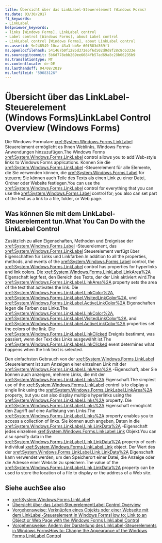 ```yaml
---
title: Übersicht über das LinkLabel-Steuerelement (Windows Forms)
ms.date: 03/30/2017
f1_keywords:
- LinkLabel
helpviewer_keywords:
- links [Windows Forms], LinkLabel control
- Label control [Windows Forms], about Label control
- LinkLabel control [Windows Forms], about LinkLabel control
ms.assetid: 9e248549-10ca-43a3-bb5e-60f583d369f1
ms.openlocfilehash: 541467b0f1285d372e5f6d502d9d8f28c8c6333e
ms.sourcegitcommit: 5b6d778ebb269ee6684fb57ad69a8c28b06235b9
ms.translationtype: MT
ms.contentlocale: de-DE
ms.lasthandoff: 04/08/2019
ms.locfileid: "59083126"
---
```

# <a name="linklabel-control-overview-windows-forms"></a><span data-ttu-id="b8239-102">Übersicht über das LinkLabel-Steuerelement (Windows Forms)</span><span class="sxs-lookup"><span data-stu-id="b8239-102">LinkLabel Control Overview (Windows Forms)</span></span>
<span data-ttu-id="b8239-103">Die Windows-Formulare <xref:System.Windows.Forms.LinkLabel> Steuerelement ermöglicht es Ihnen Weblinks, Windows Forms-Anwendungen hinzuzufügen.</span><span class="sxs-lookup"><span data-stu-id="b8239-103">The Windows Forms <xref:System.Windows.Forms.LinkLabel> control allows you to add Web-style links to Windows Forms applications.</span></span> <span data-ttu-id="b8239-104">Können Sie die <xref:System.Windows.Forms.LinkLabel> -Steuerelement für alle Elemente, die Sie verwenden können, die <xref:System.Windows.Forms.Label> für steuern; Sie können auch Teile des Texts als einen Link zu einer Datei, Ordner oder Website festlegen.</span><span class="sxs-lookup"><span data-stu-id="b8239-104">You can use the <xref:System.Windows.Forms.LinkLabel> control for everything that you can use the <xref:System.Windows.Forms.Label> control for; you also can set part of the text as a link to a file, folder, or Web page.</span></span>  
  
## <a name="what-you-can-do-with-the-linklabel-control"></a><span data-ttu-id="b8239-105">Was können Sie mit dem LinkLabel-Steuerelement tun.</span><span class="sxs-lookup"><span data-stu-id="b8239-105">What You Can Do with the LinkLabel Control</span></span>  
 <span data-ttu-id="b8239-106">Zusätzlich zu allen Eigenschaften, Methoden und Ereignisse der <xref:System.Windows.Forms.Label> -Steuerelement, das <xref:System.Windows.Forms.LinkLabel> Steuerelement verfügt über Eigenschaften für Links und Linkfarben.</span><span class="sxs-lookup"><span data-stu-id="b8239-106">In addition to all the properties, methods, and events of the <xref:System.Windows.Forms.Label> control, the <xref:System.Windows.Forms.LinkLabel> control has properties for hyperlinks and link colors.</span></span> <span data-ttu-id="b8239-107">Die <xref:System.Windows.Forms.LinkLabel.LinkArea%2A> Eigenschaft legt fest, den Bereich des Texts, der der Link aktiviert wird.</span><span class="sxs-lookup"><span data-stu-id="b8239-107">The <xref:System.Windows.Forms.LinkLabel.LinkArea%2A> property sets the area of the text that activates the link.</span></span> <span data-ttu-id="b8239-108">Die <xref:System.Windows.Forms.LinkLabel.LinkColor%2A>, <xref:System.Windows.Forms.LinkLabel.VisitedLinkColor%2A>, und <xref:System.Windows.Forms.LinkLabel.ActiveLinkColor%2A> Eigenschaften legen die Farben des Links.</span><span class="sxs-lookup"><span data-stu-id="b8239-108">The <xref:System.Windows.Forms.LinkLabel.LinkColor%2A>, <xref:System.Windows.Forms.LinkLabel.VisitedLinkColor%2A>, and <xref:System.Windows.Forms.LinkLabel.ActiveLinkColor%2A> properties set the colors of the link.</span></span> <span data-ttu-id="b8239-109">Die <xref:System.Windows.Forms.LinkLabel.LinkClicked> Ereignis bestimmt, was passiert, wenn der Text des Links ausgewählt ist.</span><span class="sxs-lookup"><span data-stu-id="b8239-109">The <xref:System.Windows.Forms.LinkLabel.LinkClicked> event determines what happens when the link text is selected.</span></span>  
  
 <span data-ttu-id="b8239-110">Den einfachsten Gebrauch von der <xref:System.Windows.Forms.LinkLabel> Steuerelement ist zum Anzeigen einer einzelnen Link mit der <xref:System.Windows.Forms.LinkLabel.LinkArea%2A> -Eigenschaft, aber Sie können auch anzeigen, mehrere Links, die mit der <xref:System.Windows.Forms.LinkLabel.Links%2A> Eigenschaft.</span><span class="sxs-lookup"><span data-stu-id="b8239-110">The simplest use of the <xref:System.Windows.Forms.LinkLabel> control is to display a single link using the <xref:System.Windows.Forms.LinkLabel.LinkArea%2A> property, but you can also display multiple hyperlinks using the <xref:System.Windows.Forms.LinkLabel.Links%2A> property.</span></span> <span data-ttu-id="b8239-111">Die <xref:System.Windows.Forms.LinkLabel.Links%2A> Eigenschaft ermöglicht den Zugriff auf eine Auflistung von Links.</span><span class="sxs-lookup"><span data-stu-id="b8239-111">The <xref:System.Windows.Forms.LinkLabel.Links%2A> property enables you to access a collection of links.</span></span> <span data-ttu-id="b8239-112">Sie können auch angeben, Daten in die <xref:System.Windows.Forms.LinkLabel.Link.LinkData%2A> -Eigenschaft jedes einzelnen <xref:System.Windows.Forms.LinkLabel.Link> Objekt.</span><span class="sxs-lookup"><span data-stu-id="b8239-112">You can also specify data in the <xref:System.Windows.Forms.LinkLabel.Link.LinkData%2A> property of each individual <xref:System.Windows.Forms.LinkLabel.Link> object.</span></span> <span data-ttu-id="b8239-113">Der Wert des der <xref:System.Windows.Forms.LinkLabel.Link.LinkData%2A> Eigenschaft kann verwendet werden, um den Speicherort einer Datei, die Anzeige oder die Adresse einer Website zu speichern.</span><span class="sxs-lookup"><span data-stu-id="b8239-113">The value of the <xref:System.Windows.Forms.LinkLabel.Link.LinkData%2A> property can be used to store the location of a file to display or the address of a Web site.</span></span>  
  
## <a name="see-also"></a><span data-ttu-id="b8239-114">Siehe auch</span><span class="sxs-lookup"><span data-stu-id="b8239-114">See also</span></span>

- <xref:System.Windows.Forms.LinkLabel>
- [<span data-ttu-id="b8239-115">Übersicht über das Label-Steuerelement</span><span class="sxs-lookup"><span data-stu-id="b8239-115">Label Control Overview</span></span>](label-control-overview-windows-forms.md)
- [<span data-ttu-id="b8239-116">Vorgehensweise: Verknüpfen eines Objekts oder einer Webseite mit dem LinkLabel-Steuerelement in Windows Forms</span><span class="sxs-lookup"><span data-stu-id="b8239-116">How to: Link to an Object or Web Page with the Windows Forms LinkLabel Control</span></span>](link-to-an-object-or-web-page-with-wf-linklabel-control.md)
- [<span data-ttu-id="b8239-117">Vorgehensweise: Ändern der Darstellung des LinkLabel-Steuerelements in Windows Forms</span><span class="sxs-lookup"><span data-stu-id="b8239-117">How to: Change the Appearance of the Windows Forms LinkLabel Control</span></span>](how-to-change-the-appearance-of-the-windows-forms-linklabel-control.md)
